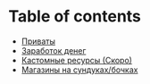 # Table of contents

* [Приваты](README.md)
* [Заработок денег](zarabotok-deneg.md)
* [Кастомные ресурсы (Скоро)](kastomnye-resursy-skoro.md)
* [Магазины на сундуках/бочках](magaziny-na-sundukakh-bochkakh.md)

